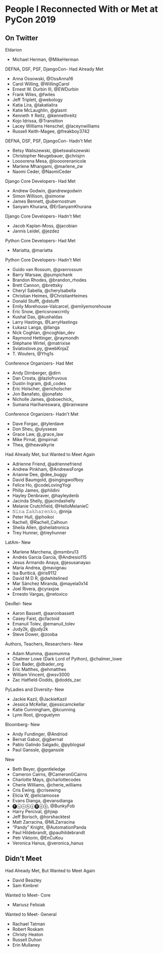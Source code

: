 # People I Reconnected With or Met at PyCon 2019

## On Twitter

Eldarion
* Michael Herman, @MikeHerman

DEFNA, DSF, PSF, DjangoCon- Had Already Met
* Anna Ossowski, @OssAnna16
* Carol Willing, @WillingCarol
* Ernest W. Durbin III, @EWDurbin	
* Frank Wiles, @fwiles
* Jeff Triplett, @webology
* Katia Lira, @lakatialira
* Katie McLaughlin, @glasnt
* Kenneth ☤ Reitz, @kennethreitz
* Kojo Idrissa, @Transition
* Lacey Williams Henschel, @laceynwilliams
* Russell Keith-Magee, @freakboy3742

DEFNA, DSF, PSF, DjangoCon- Hadn't Met
* Betsy Waliszewski, @betswaliszewski
* Christopher Neugebauer, @chrisjrn
* Loooorena Mesa, @loooorenanicole
* Marlene Mhangami, @marlene_zw
* Naomi Ceder, @NaomiCeder

Django Core Developers- Had Met
* Andrew Godwin, @andrewgodwin
* Simon Willison, @simonw
* James Bennett, @ubernostrum
* Sanyam Khurana, @ErSanyamKhurana

Django Core Developers- Hadn't Met
* Jacob Kaplan-Moss, @jacobian
* Jannis Leidel, @jezdez

Python Core Developers- Had Met
* Mariatta, @mariatta

Python Core Developers- Hadn't Met
* Guido van Rossum, @gvanrossum
* Barry Warsaw, @pumpichank
* Brandon Rhodes, @brandon_rhodes
* Brett Cannon, @brettsky
* Cheryl Sabella, @cherylsabella
* Christian Heimes, @ChristianHeimes
* Donald Stufft, @dstufft
* Emily Morehouse-Valcarcel, @emilyemorehouse
* Eric Snow, @ericsnowcrntly
* Kushal Das, @kushaldas
* Larry Hastings, @LarryHastings
* Łukasz Langa, @llanga
* Nick Coghlan, @ncoghlan_dev
* Raymond Hettinger, @raymondh
* Stéphane Wirtel, @matrixise
* Sviatoslove.py, @webKnjaZ
* T. Wouters, @Yhg1s

Conference Organizers- Had Met
* Andy Dirnberger, @dirn
* Dan Crosta, @lazlofruvous
* Dustin Ingram, @di_codes
* Eric Holscher, @ericholscher
* Jon Banafato, @jonafato
* Nicholle James, @oboechick_
* Sumana Harihareswara, @brainwane

Conference Organizers- Hadn't Met
* Dave Forgac, @tylerdave
* Don Sheu, @ulysseas
* Grace Law, @_grace_law
* Mike Pirnat, @mpirnat
* Thea, @theavalkyrie

Had Already Met, but Wanted to Meet Again
* Adrienne Friend, @adriennefriend
* Andrew Pinkham, @AndrewsForge
* Arianne Dee, @dee_buggy
* David Baumgold, @singingwolfboy
* Felice Ho, @codeLovingYogi
* Philip James, @phildini
* Hayley Denbraver, @hayleydenb
* Jacinda Shelly, @jacindashelly
* Melanie Crutchfield, @HelloMelanieC
* 𝙽𝚒𝚗𝚊 𝚉𝚊𝚔𝚑𝚊𝚛𝚎𝚗𝚔𝚘, @nnja
* Peter Hull, @phoikoi
* Rachell, @Rachell_Calhoun
* Sheila Allen, @sheilatronica
* Trey Hunner, @treyhunner

LatAm- New 
* Marlene Marchena, @msmbru13
* Andrés García García, @Andresio115
* Jesus Armando Anaya, @jesusanayao
* María Andrea, @mavignau
* Isa Buriticá, @iris9112
* David M D R, @dwhitelined
* Mar Sánchez Miranda, @mayela0x14
* Joel Rivera, @cyraxjoe
* Ernesto Vargas, @netoxico

DevRel- New
* Aaron Bassett, @aaronbassett
* Casey Faist, @cfactoid
* Emanuil Tolev, @emanuil_tolev
* Judy2k, @judy2k
* Steve Dower, @zooba

Authors, Teachers, Researchers- New
* Adam Mumma, @asmumma
* Chalmer Lowe (Dark Lord of Python), @chalmer_lowe
* Dan Bader, @dbader_org
* Eric Matthes, @ehmatthes
* William Vincent, @wsv3000
* Zac Hatfield-Dodds, @dodds_zac

PyLadies and Diversity- New
* Jackie Kazil, @JackieKazil
* Jessica McKellar, @jessicamckellar
* Katie Cunningham, @kcunning
* Lynn Root, @roguelynn

Bloomberg- New
* Andy Fundinger, @Andriod
* Bernat Gabor, @gjbernat
* Pablo Galindo Salgado, @pyblogsal
* Paul Ganssle, @pganssle

New
* Beth Beyer, @gentleledge
* Cameron Cairns, @CameronGCairns
* Charlotte Mays, @charlottecodes
* Cherie Williams, @cherie_williams
* Cris Ewing, @crisewing
* Elicia W, @eliciamoose
* Evans Dianga, @evansdianga
* 🅕ⓤⓝⓚⓨ🅑ⓞⓑ, @BunkyFob
* Harry Percival, @hjwp
* Jeff Borisch, @horshacktest
* Matt Zarracina, @MLZarracina
* “Pandy” Knight, @AutomationPanda
* Paul Hildebrandt, @paulhildebrandt
* Petr Viktorin, @EnCuKou
* Veronica Hanus, @veronica_hanus

## Didn't Meet

Had Already Met, But Wanted to Meet Again
* David Beazley
* Sam Kimbrel

Wanted to Meet- Core
* Mariusz Felisiak

Wanted to Meet- General
* Rachael Tatman
* Robert Roskam
* Christy Heaton
* Russell Duhon
* Erin Mullaney
